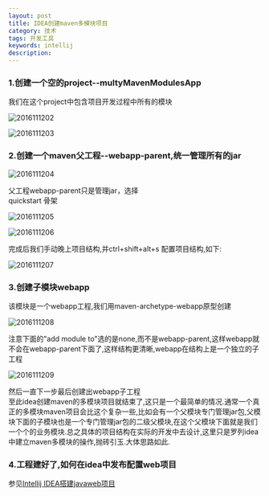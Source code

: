 ```yaml
---
layout: post
title: IDEA创建maven多模块项目
category: 技术
tags: 开发工具
keywords: intellij
description:
---
```

### 1.创建一个空的project--multyMavenModulesApp

我们在这个project中包含项目开发过程中所有的模块

![2016111202](http://ogiythg18.bkt.clouddn.com/2016-11-12-ideaMultiMaven01.png)

![2016111203](http://ogiythg18.bkt.clouddn.com/2016-11-12-ideaMultiMaven02.png)
### 2.创建一个maven父工程--webapp-parent,统一管理所有的jar
![2016111204](http://ogiythg18.bkt.clouddn.com/2016-11-12-ideaMultiMaven03.png)

父工程webapp-parent只是管理jar，选择  
quickstart 骨架

![2016111205](http://ogiythg18.bkt.clouddn.com/2016-11-12-ideaMultiMaven04.png)

![2016111206](http://ogiythg18.bkt.clouddn.com/2016-11-12-ideaMultiMaven05.png)

完成后我们手动晚上项目结构,并ctrl+shift+alt+s
配置项目结构,如下:  

![2016111207](http://ogiythg18.bkt.clouddn.com/2016-11-12-ideaMultiMaven06.png)

### 3.创建子模块webapp

该模块是一个webapp工程,我们用maven-archetype-webapp原型创建  

![2016111208](http://ogiythg18.bkt.clouddn.com/2016-11-12-ideaMultiMaven07.png)

注意下面的"add module to"选的是none,而不是webapp-parent,这样webapp就不会在webapp-parent下面了,这样结构更清晰,webapp在结构上是一个独立的子工程

![2016111209](http://ogiythg18.bkt.clouddn.com/2016-11-12-ideaMultiMaven08.png)

然后一直下一步最后创建出webapp子工程  
至此idea创建maven的多模块项目就结束了,这只是一个最简单的情况.通常一个真正的多模块maven项目会比这个复杂一些,比如会有一个父模块专门管理jar包,父模块下面的子模块也是一个专门管理jar包的二级父模块,在这个父模块下面就是我们一个个的业务模块.总之具体的项目结构在实际的开发中去设计,这里只是罗列idea中建立maven多模块的操作,抛砖引玉.大体思路如此.

### 4.工程建好了,如何在idea中发布配置web项目

参见[Intellij IDEA搭建javaweb项目](http://baolinliu.com/2016/08/27/idea01.html)
